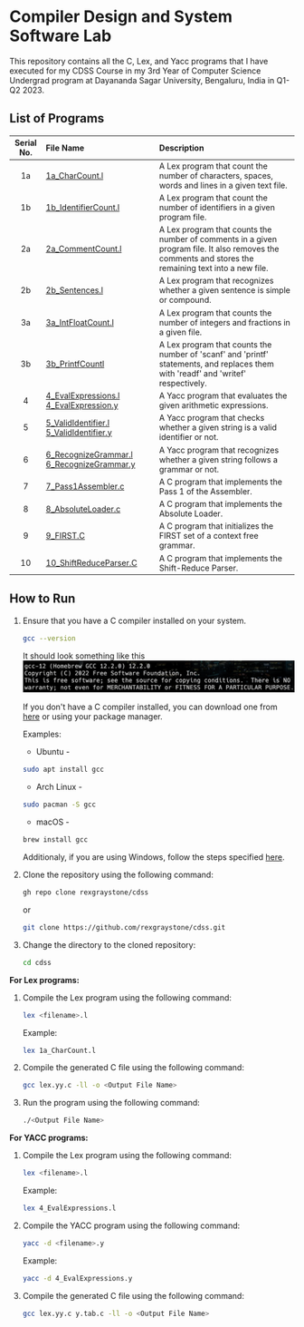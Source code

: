 # Compiler Design and System Software Lab

This repository contains all the C, Lex, and Yacc programs that I have executed for my CDSS Course in my 3rd Year of Computer Science Undergrad program at Dayananda Sagar University, Bengaluru, India in Q1-Q2 2023.

## List of Programs

| Serial No. | File Name | Description |
| :---: | :--- | :--- |
| 1a | [1a_CharCount.l](https://github.com/rexgraystone/cdss/blob/main/1a_CharCount.l) | A Lex program that count the number of characters, spaces, words and lines in a given text file. |
| 1b | [1b_IdentifierCount.l](https://github.com/rexgraystone/cdss/blob/main/1b_IdentifierCount.l) | A Lex program that count the number of identifiers in a given program file. |
| 2a | [2a_CommentCount.l](https://github.com/rexgraystone/cdss/blob/main/2a_CommentCount.l) | A Lex program that counts the number of comments in a given program file. It also removes the comments and stores the remaining text into a new file. |
| 2b | [2b_Sentences.l](https://github.com/rexgraystone/cdss/blob/main/2b_Sentences.l) | A Lex program that recognizes whether a given sentence is simple or compound. |
| 3a | [3a_IntFloatCount.l](https://github.com/rexgraystone/cdss/blob/main/3a_IntFloatCount.l) | A Lex program that counts the number of integers and fractions in a given file. |
| 3b | [3b_PrintfCountl](https://github.com/rexgraystone/cdss/blob/main/3b_PrintfCount.l) | A Lex program that counts the number of 'scanf' and 'printf' statements, and replaces them with 'readf' and 'writef' respectively. |
| 4 | [4_EvalExpressions.l](https://github.com/rexgraystone/cdss/blob/main/4_EvalExpressions.l) [4_EvalExpression.y](https://github.com/rexgraystone/cdss/blob/main/4_EvalExpressions.y) | A Yacc program that evaluates the given arithmetic expressions. |
| 5 | [5_ValidIdentifier.l](https://github.com/rexgraystone/cdss/blob/main/5_ValidIdentifier.l) [5_ValidIdentifier.y](https://github.com/rexgraystone/cdss/blob/main/5_ValidIdentifier.y) | A Yacc program that checks whether a given string is a valid identifier or not. |
| 6 | [6_RecognizeGrammar.l](https://github.com/rexgraystone/cdss/blob/main/6_RecognizeGrammar.l) [6_RecognizeGrammar.y](https://github.com/rexgraystone/cdss/blob/main/6_RecognizeGrammar.y) | A Yacc program that recognizes whether a given string follows a grammar or not. |
| 7 | [7_Pass1Assembler.c](https://github.com/rexgraystone/cdss/blob/main/7_Pass1Assembler.c) | A C program that implements the Pass 1 of the Assembler. |
| 8 | [8_AbsoluteLoader.c](https://github.com/rexgraystone/cdss/blob/main/8_AbsoluteLoader.c) | A C program that implements the Absolute Loader. |
| 9 | [9_FIRST.C](https://github.com/rexgraystone/cdss/blob/main/9_FIRST.c) | A C program that initializes the FIRST set of a context free grammar. |
| 10 | [10_ShiftReduceParser.C](https://github.com/rexgraystone/cdss/blob/main/10_ShiftReduceParser.C) | A C program that implements the Shift-Reduce Parser. |

## How to Run

1. Ensure that you have a C compiler installed on your system.

    ```bash
    gcc --version
    ```

    It should look something like this ![GCC Version](Images/GCC_Version.png "GCC Version")

    If you don't have a C compiler installed, you can download one from [here](https://sourceforge.net/projects/mingw/) or using your package manager.

    Examples:

    - Ubuntu -

    ```bash
    sudo apt install gcc
    ```

    - Arch Linux -

    ```bash
    sudo pacman -S gcc
    ```

    - macOS -

    ```bash
    brew install gcc
    ```

    Additionaly, if you are using Windows, follow the steps specified [here](https://www.scaler.com/topics/c/c-compiler-for-windows/).

2. Clone the repository using the following command:

    ``` bash
    gh repo clone rexgraystone/cdss
    ```

    or

    ``` bash
    git clone https://github.com/rexgraystone/cdss.git
    ```

3. Change the directory to the cloned repository:

    ``` bash
    cd cdss
    ```

**For Lex programs:**

1. Compile the Lex program using the following command:

    ``` bash
    lex <filename>.l
    ```

    Example:

    ``` bash
    lex 1a_CharCount.l
    ```

2. Compile the generated C file using the following command:

    ``` bash
    gcc lex.yy.c -ll -o <Output File Name>
    ```

3. Run the program using the following command:

    ``` bash
    ./<Output File Name>
    ```

**For YACC programs:**

1. Compile the Lex program using the following command:

    ``` bash
    lex <filename>.l
    ```

    Example:

    ``` bash
    lex 4_EvalExpressions.l
    ```

2. Compile the YACC program using the following command:

    ``` bash
    yacc -d <filename>.y
    ```

    Example:

    ``` bash
    yacc -d 4_EvalExpressions.y
    ```

3. Compile the generated C file using the following command:

    ``` bash
    gcc lex.yy.c y.tab.c -ll -o <Output File Name>
    ```

